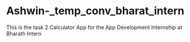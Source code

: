 # Ashwin-_temp_conv_bharat_intern
This is the task 2 Calculator App for the App Development Internship at Bharath Intern

